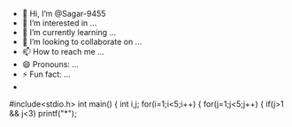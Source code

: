 - 👋 Hi, I’m @Sagar-9455
- 👀 I’m interested in ...
- 🌱 I’m currently learning ...
- 💞️ I’m looking to collaborate on ...
- 📫 How to reach me ...
- 😄 Pronouns: ...
- ⚡ Fun fact: ...
- 

<!---
Sagar-9455/Sagar-9455 is a ✨ special ✨ repository because its `README.md` (this file) appears on your GitHub profile.
You can click the Preview link to take a look at your changes.
--->
#include<stdio.h>
int main()
{
int i,j;
for(i=1;i<5;i++)
{
for(j=1;j<5;j++)
{
if(j>1 && j<3)
printf("*");

